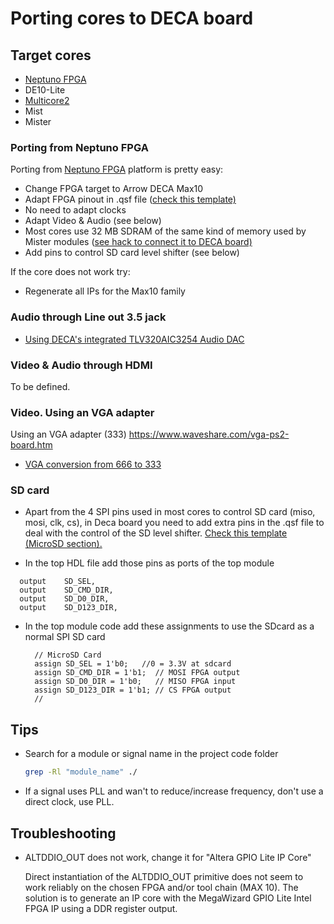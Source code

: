 # Porting cores to DECA board

## Target cores

* [Neptuno FPGA](https://github.com/neptuno-fpga/) 
* DE10-Lite
* [Multicore2](https://gitlab.com/victor.trucco/Multicore_Bitstreams) 
* Mist
* Mister

### Porting from Neptuno FPGA

Porting from [Neptuno FPGA](https://github.com/neptuno-fpga/) platform is pretty easy:

* Change FPGA target to Arrow DECA Max10
* Adapt FPGA pinout in .qsf file ([check this template)](https://github.com/SoCFPGA-learning/DECA/blob/main/Projects/DECA_Neptuno_board_test/Deca/tld_test_placa_deca_neptuno.qsf)
* No need to adapt clocks
* Adapt Video & Audio  (see below)
* Most cores use 32 MB SDRAM of the same kind of memory used by Mister modules ([see hack to connect it to DECA board)](https://github.com/SoCFPGA-learning/DECA/tree/main/Projects/sdram_mister_deca)
* Add pins to control SD card level shifter (see below)

If the core does not work try:

* Regenerate all IPs for the Max10 family

  

### Audio through Line out 3.5 jack

* [Using DECA's integrated TLV320AIC3254 Audio DAC](AudioCODEC/README.md)

### Video & Audio through HDMI

To be defined.

### Video. Using an VGA adapter

Using an VGA adapter (333)  https://www.waveshare.com/vga-ps2-board.htm

* [VGA conversion from 666 to 333](VGA333/README.md)

### SD card 

* Apart from the 4 SPI pins used in most cores to control SD card (miso, mosi, clk, cs), in Deca board you need to add extra pins in the .qsf file to deal with the control of the SD level shifter. [Check this template (MicroSD section). ](https://github.com/SoCFPGA-learning/DECA/blob/main/Projects/DECA_Neptuno_board_test/Deca/tld_test_placa_deca_neptuno.qsf)

* In the top HDL file add those pins as ports of the top module 

```
  output	SD_SEL,
  output	SD_CMD_DIR,
  output	SD_D0_DIR,
  output	SD_D123_DIR,
```

* In the top module code add these assignments to use the SDcard as a normal SPI SD card

  ```
    // MicroSD Card 
    assign SD_SEL = 1'b0;   //0 = 3.3V at sdcard		
    assign SD_CMD_DIR = 1'b1;  // MOSI FPGA output	
    assign SD_D0_DIR = 1'b0;   // MISO FPGA input	
    assign SD_D123_DIR = 1'b1; // CS FPGA output	
    // 
  ```

  



## Tips

* Search for a module or signal name in the project code folder

  ```sh
  grep -Rl "module_name" ./
  ```

* If a signal uses PLL and wan't to reduce/increase frequency, don't use a direct clock, use PLL. 

  

## Troubleshooting

* ALTDDIO_OUT  does not work, change it for "Altera GPIO Lite IP Core"

  Direct instantiation of the ALTDDIO_OUT primitive does not seem to work reliably on the chosen FPGA and/or tool chain (MAX 10). The solution is to generate an IP core with the MegaWizard GPIO Lite Intel FPGA IP using a DDR register output.

